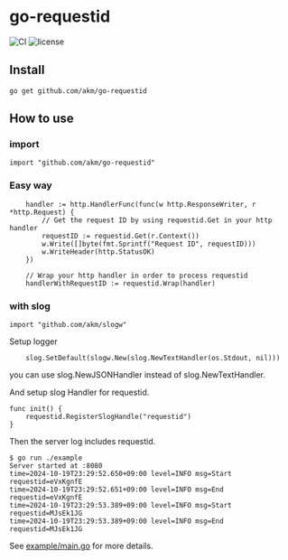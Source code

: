 # go-requestid

![CI](https://github.com/akm/go-requestid/actions/workflows/ci.yml/badge.svg)
![license](https://img.shields.io/github/license/akm/go-requestid)

## Install

```shell
go get github.com/akm/go-requestid
```

## How to use

### import

```golang
import "github.com/akm/go-requestid"
```

### Easy way

```golang
    handler := http.HandlerFunc(func(w http.ResponseWriter, r *http.Request) {
        // Get the request ID by using requestid.Get in your http handler
        requestID := requestid.Get(r.Context())
		w.Write([]byte(fmt.Sprintf("Request ID", requestID)))
		w.WriteHeader(http.StatusOK)
	})

    // Wrap your http handler in order to process requestid
	handlerWithRequestID := requestid.Wrap(handler)
```

### with slog

```golang
import "github.com/akm/slogw"
```

Setup logger

```golang
    slog.SetDefault(slogw.New(slog.NewTextHandler(os.Stdout, nil)))
```

you can use slog.NewJSONHandler instead of slog.NewTextHandler.

And setup slog Handler for requestid.

```golang
func init() {
	requestid.RegisterSlogHandle("requestid")
}
```

Then the server log includes requestid.

```shell
$ go run ./example
Server started at :8080
time=2024-10-19T23:29:52.650+09:00 level=INFO msg=Start requestid=eVxKgnfE
time=2024-10-19T23:29:52.651+09:00 level=INFO msg=End requestid=eVxKgnfE
time=2024-10-19T23:29:53.389+09:00 level=INFO msg=Start requestid=MJsEk1JG
time=2024-10-19T23:29:53.389+09:00 level=INFO msg=End requestid=MJsEk1JG
```

See [example/main.go](./example/main.go) for more details.
